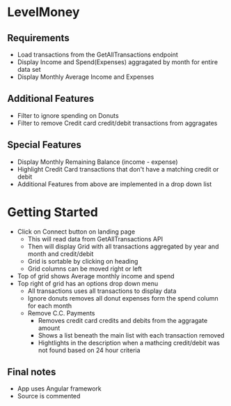 # LevelMoney
## Requirements
* Load transactions from the GetAllTransactions endpoint
* Display Income and Spend(Expenses) aggragated by month for entire data set
* Display Monthly Average Income and Expenses

## Additional Features
* Filter to ignore spending on Donuts
* Filter to remove Credit card credit/debit transactions from aggragates

## Special Features
* Display Monthly Remaining Balance (income - expense)
* Highlight Credit Card transactions that don't have a matching credit or debit
* Additional Features from above are implemented in a drop down list

# Getting Started
* Click on Connect button on landing page
  * This will read data from GetAllTransactions API
  * Then will display Grid with all transactions aggregated by year and month and credit/debit
  * Grid is sortable by clicking on heading
  * Grid columns can be moved right or left
* Top of grid shows Average monthly income and spend
* Top right of grid has an options drop down menu
  * All transactions uses all transactions to display data
  * Ignore donuts removes all donut expenses form the spend column for each month
  * Remove C.C. Payments 
    * Removes credit card credits and debits from the aggragate amount
    * Shows a list beneath the main list with each transaction removed
    * Hightlights in the description when a mathcing credit/debit was not found based on 24 hour criteria
## Final notes
* App uses Angular framework
* Source is commented

